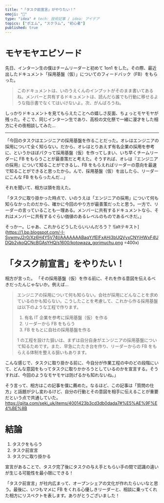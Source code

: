 ```yaml
---
title: "「タスク前宣言」がやりたい！"
emoji: "🐣"
type: "idea" # tech: 技術記事 / idea: アイデア
topics: ["ポエム", "スクラム", "初心者"]
published: true
---
```


# モヤモヤエピソード

先日、インターン生の僕はチームリーダーと初めて 1on1 をした。その際、最近出したドキュメント「採用基盤（仮）」についてのフィードバック（FB）をもらった。

> このドキュメントは、いのうえくんのインプットがそのまま書いてあるね。メンバーと共有するドキュメントは、読んだら誰でも行動に移せるような指示書でなくてはいけないよ。次、がんばろうね。

しっかりドキュメントを見てもらえたことへの嬉しさ反面、ちょっとモヤモヤが残った。そこで、同じインターン生であり、高校の文化祭で一緒に漫才をした相方にその夜相談してみた...

---

「今回のタスクはエンジニアの採用基盤を作ることだった。オレはエンジニアの採用について全く知らない。だから、オレはとりあえず有名企業の採用を参考に、というかほぼパクって採用基盤（仮）を作ってしまい、いち早くチームリーダーに FB をもらうことが最善策だと考えた。そうすれば、オレは『エンジニアの採用』について知ることができるし、FB をもらえればリーダーの意向を最速で知ることができると思ったから。んで、採用基盤（仮）を出したら、リーダーにこんな FB をもらったんだ…」

それを聞いて、相方は頭を抱えた。

「タスクに取り掛かった時点で、いのうえは「エンジニアの採用」について何も知らなかったのだから、確かに今回のやり方が最善策だったと思う。一方で、リーダーの言っていることも一理ある。メンバーに共有するドキュメントなら、それはメンバーに共有するぐらい価値のあるレベルのものであるべきだ。」

そっかー。じゃあ、これからどうしたらいいんだろう？
![altテキスト](https://1.bp.blogspot.com/-I-SywmyJ2r0/Xz6H4Y5V74I/AAAAAAABaqY/fEIFxAHi3bUQVyxCNYjHWxF4UDQb2ykoQCNcBGAsYHQ/s1600/kotowaza_gorimuchu.png =400x)

# 「タスク前宣言」をやりたい！

相方が言った。
「その採用基盤（仮）を作る前に、それを作る意図を伝えるべきだったんじゃないか。例えば…

> エンジニアの採用について何も知らない。会社が採用にどんなことを求めているのかも知らない。こうしたことを考慮して、これから作る採用基盤は以下のような工程で作ります。
>
> 1.  有名 IT 企業を参考に採用基盤（仮）を作る
> 2.  リーダーから FB をもらう
> 3.  FB をもとに自社の採用基盤を作る
>
> 1 の工程を設けた狙いは、まずは自分自身がエンジニアの採用基盤について知るためです。また、早急にたたき台を作り、リーダーからの FB をもらえる体制を整える狙いもあります。

こんな感じで、タスクに取り掛かる前に、今自分が作業工程の中のどの段階にいて、どんな意図をもってタスクに取りかかろうとしているのかを宣言する。そうすれば、今回のようなモヤモヤは防げるかも知れないね。」

そう言って、相方はこの記事を僕に薦めた。なるほど、この記事は「質問の仕方」と話題が少し変わるけど、自分の行動とその意図を相手に伝えることが重要だという点で共通していた。
https://qiita.com/seki_uk/items/4001423b3cd3db0dada7#%E5%AE%9F%E4%BE%8B

# 結論

1. タスクをもらう
2. タスク前宣言
3. タスクに取り掛かる

宣言があることで、タスク完了後にタスクの与え手ともらい手の間で認識の違いが生じる可能性を最小限にできる！

「タスク前宣言」が社内広まって、オープンシェアの文化が作れたらいいなと思う。最後に、いつもマメに FB をくれる心優しきリーダーと、相談に乗ってくれた相方にリスペクトを表します。ありがとうございました！
